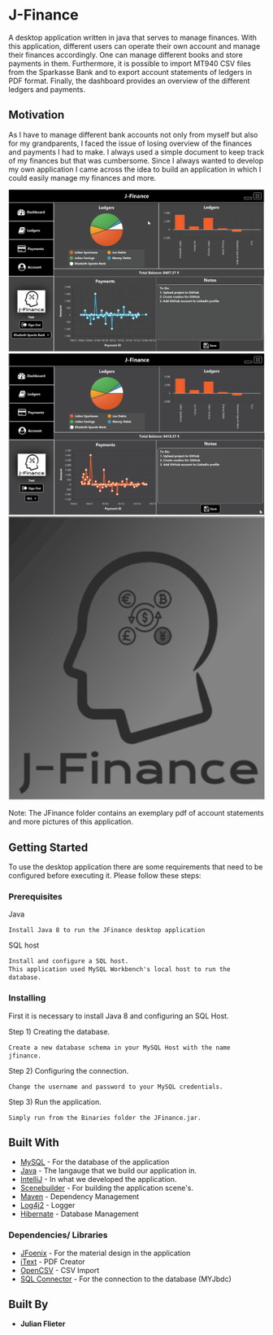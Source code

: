 # J-Finance
A desktop application written in java that serves to manage finances. With this application, different users can operate their own account and manage their finances accordingly. One can manage different books and store payments in them. Furthermore, it is possible to import MT940 CSV files from the Sparkasse Bank and to export account statements of ledgers in PDF format. Finally, the dashboard provides an overview of the different ledgers and payments.

## Motivation
As I have to manage different bank accounts not only from myself but also for my grandparents, I faced the issue of losing overview of the finances and payments I had to make. I always used a simple document to keep track of my finances but that was cumbersome. Since I always wanted to develop my own application I came across the idea to build an application in which I could easily manage my finances and more. 

![](https://github.com/nailujf7/JFinance/blob/master/JFinance/jfinance.gif)
![](https://github.com/nailujf7/JFinance/blob/master/JFinance/jfinance_themes.gif)
![](https://github.com/nailujf7/JFinance/blob/master/JFinance/jfinance_login.gif)


Note: The JFinance folder contains an exemplary pdf of account statements and more pictures of this application.

## Getting Started

To use the desktop application there are some requirements that need to be configured before executing it.
Please follow these steps:


### Prerequisites

Java

```
Install Java 8 to run the JFinance desktop application
```

SQL host

```
Install and configure a SQL host. 
This application used MySQL Workbench's local host to run the database. 
```

### Installing

First it is necessary to install Java 8 and configuring an SQL Host.

Step 1) Creating the database.

```
Create a new database schema in your MySQL Host with the name jfinance.
```

Step 2) Configuring the connection.

```
Change the username and password to your MySQL credentials.
```


Step 3) Run the application.

```
Simply run from the Binaries folder the JFinance.jar.
```


## Built With

* [MySQL](https://www.mysql.com/) - For the database of the application
* [Java](https://www.java.com/) - The langauge that we build our application in.
* [IntelliJ](https://www.jetbrains.com/de-de/idea/) - In what we developed the application.
* [Scenebuilder](http://gluonhq.com/products/scene-builder/) - For building the application scene's.
* [Maven](https://maven.apache.org/) - Dependency Management
* [Log4j2](https://logging.apache.org/log4j/) - Logger
* [Hibernate](https://hibernate.org/) - Database Management

### Dependencies/ Libraries 
* [JFoenix](http://www.jfoenix.com/) - For the material design in the application
* [iText](https://itextpdf.com/) - PDF Creator
* [OpenCSV](http://opencsv.sourceforge.net/) - CSV Import
* [SQL Connector](http://www.jfoenix.com/) - For the connection to the database (MYJbdc)



## Built By

* **Julian Flieter** 
